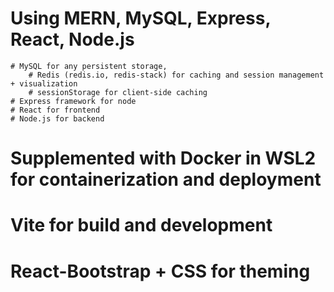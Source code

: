 # Using MERN, MySQL, Express, React, Node.js
    # MySQL for any persistent storage, 
        # Redis (redis.io, redis-stack) for caching and session management + visualization
        # sessionStorage for client-side caching
    # Express framework for node
    # React for frontend
    # Node.js for backend
# Supplemented with Docker in WSL2 for containerization and deployment
# Vite for build and development
# React-Bootstrap + CSS for theming